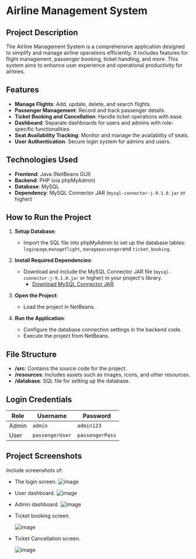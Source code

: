 # Airline Management System

## Project Description
The Airline Management System is a comprehensive application designed to simplify and manage airline operations efficiently. It includes features for flight management, passenger booking, ticket handling, and more. This system aims to enhance user experience and operational productivity for airlines.

## Features
- **Manage Flights**: Add, update, delete, and search flights.
- **Passenger Management**: Record and track passenger details.
- **Ticket Booking and Cancellation**: Handle ticket operations with ease.
- **Dashboard**: Separate dashboards for users and admins with role-specific functionalities.
- **Seat Availability Tracking**: Monitor and manage the availability of seats.
- **User Authentication**: Secure login system for admins and users.

## Technologies Used
- **Frontend**: Java (NetBeans GUI)
- **Backend**: PHP (via phpMyAdmin)
- **Database**: MySQL
- **Dependency**: MySQL Connector JAR (`mysql-connector-j-9.1.0.jar` or higher)

## How to Run the Project
1. **Setup Database**:
   - Import the SQL file into phpMyAdmin to set up the database tables: `loginpage`,`manageflight`, `managepassenger`and `ticket_booking`.

2. **Install Required Dependencies**:
   - Download and include the MySQL Connector JAR file (`mysql-connector-j-9.1.0.jar` or higher) in your project's library.  
     - [Download MySQL Connector JAR](https://dev.mysql.com/downloads/connector/j/).

3. **Open the Project**:
   - Load the project in NetBeans.

4. **Run the Application**:
   - Configure the database connection settings in the backend code.
   - Execute the project from NetBeans.

## File Structure
- **/src**: Contains the source code for the project.
- **/resources**: Includes assets such as images, icons, and other resources.
- **/database**: SQL file for setting up the database.

## Login Credentials
| Role   | Username  | Password |
|--------|-----------|----------|
| Admin  | `admin`   | `admin123` |
| User   | `passengerUser`    | `passengerPass`  |


## Project Screenshots
Include screenshots of:
- The login screen.
  ![image](https://github.com/user-attachments/assets/a8f74433-80c7-42d0-ab4f-42e40e673558)
  
- User dashboard.
  ![image](https://github.com/user-attachments/assets/2909e90e-ff75-4480-826d-c84463c7209f)
  
- Admin dashboard.
  ![image](https://github.com/user-attachments/assets/2e393d56-5d37-4cfd-8921-77b8f5169abe)
  
- Ticket booking screen.
  
  ![image](https://github.com/user-attachments/assets/051a59d7-3a6d-46bc-a2de-4be2756c141b)
  
- Ticket Cancellation screen.
  
  ![image](https://github.com/user-attachments/assets/a2ffcc7c-c1da-4a46-a930-d71cd7eb339f)



